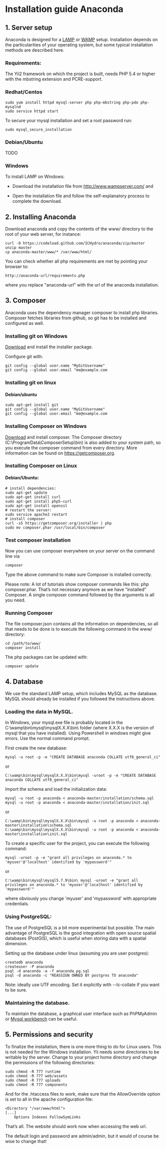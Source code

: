 # Installation guide Anaconda

## 1. Server setup

Anaconda is designed for a [LAMP](https://en.wikipedia.org/wiki/LAMP_%28software_bundle%29 "LAMP wikipedia") or [WAMP](https://en.wikipedia.org/wiki/LAMP_%28software_bundle%29#WAMP "WAMP wikipedia") setup. Installation depends on the particularities of your operating system, but some typical installation methods are described here.

### Requirements:

The Yii2 framework on which the project is built, needs PHP 5.4 or higher with the mbstring extension and PCRE-support.

### Redhat/Centos

```
sudo yum install httpd mysql-server php php-mbstring php-pdo php-mysqlnd
sudo service httpd start
```

To secure your mysql installation and set a root password run:

```
sudo mysql_secure_installation
```

### Debian/Ubuntu

TODO

### Windows

To install LAMP on Windows:

* Download the installation file from <http://www.wampserver.com/> and

* Open the installation file and follow the self-explanatory process to complete the download.


## 2. Installing Anaconda

Download anaconda and copy the contents of the www/ directory to the root of your web server, for instance:

```
curl -O https://codeload.github.com/ICHydro/anaconda/zip/master 
unzip master
cp anaconda-master/www/* /var/www/html/
```

You can check whether all php requirements are met by pointing your browser to:

```
http://anaconda-url/requirements.php
```

where you replace "anaconda-url" with the url of the anaconda installation.

## 3. Composer

Anaconda uses the dependency manager composer to install php libraries. Composer fetches libraries from github, so git has to be installed and configured as well.

### Installing git on Windows

[Download](ttps://git-scm.com/download/win) and install the installer package.

Configure git with:

```
git config --global user.name "MyGitUsername"
git config --global user.email "me@example.com
```

### Installing git on linux

#### Debian/ubuntu

```
sudo apt-get install git
git config --global user.name "MyGitUsername"
git config --global user.email "me@example.com
```

### Installing Composer on Windows

[Download](https://getcomposer.org/download) and install composer. The Composer directory (C:\ProgramData\ComposerSetup\bin) is also added to your system path, so you execute the composer command from every directory. More information can be found on https://getcomposer.org.

### Installing Composer on Linux

#### Debian/Ubuntu:

```
# install dependencies:
sudo apt-get update
sudo apt-get install curl
sudo apt-get install php5-curl
sudo apt-get install openssl
# restart the server:
sudo service apache2 restart
# install composer
curl -sS https://getcomposer.org/installer | php
sudo mv composer.phar /usr/local/bin/composer
```

### Test composer installation

Now you can use composer everywhere on your server on the command line via

```
composer
```

Type the above command to make sure Composer is installed correctly.

Please note: A lot of tutorials show composer commands like this: php composer.phar. That’s not necessary anymore as we have “installed” Composer. A single composer command followed by the arguments is all you need.

### Running Composer

The file composer.json contains all the information on dependencies, so all that needs to be done is to execute the following command in the www/ directory:

```
cd /path/to/www/
composer install
```

The php packages can be updated with:

```
composer update
```

## 4. Database

We use the standard LAMP setup, which includes MySQL as the database. MySQL should already be installed if you followed the instructions above.

### Loading the data in MySQL.

In Windows, your mysql.exe file is probably located in the C:\wamp\bin\mysql\mysqlX.X.X\bin\ folder (where X.X.X is the version of mysql that you have installed). Using Powershell in windows might give errors. Use the normal command prompt.

First create the new database:

```
mysql -u root -p -e "CREATE DATABASE anaconda COLLATE utf8_general_ci"
```

or

```
C:\wamp\bin\mysql\mysqlX.X.X\bin\mysql -uroot -p -e "CREATE DATABASE anaconda COLLATE utf8_general_ci"
```

Import the schema and load the initialization data:

```
mysql -u root -p anaconda < anaconda-master/installation/schema.sql
mysql -u root -p anaconda < anaconda-master/installation/init.sql

```

or


```
C:\wamp\bin\mysql\mysqlX.X.X\bin\mysql -u root -p anaconda < anaconda-master\installation\schema.sql
C:\wamp\bin\mysql\mysqlX.X.X\bin\mysql -u root -p anaconda < anaconda-master\installation\init.sql
```

To create a specific user for the project, you can execute the following command:

```
mysql -uroot -p -e "grant all privileges on anaconda.* to 'myuser'@'localhost' identified by 'mypassword'"
```

or

```
C:\wamp\bin\mysql\mysql5.7.9\bin\ mysql -uroot -e "grant all privileges on anaconda.* to 'myuser'@'localhost' identified by 'mypassword'"
```

where obviously you change 'myuser' and 'mypassword' with appropriate credentials.

### Using PostgreSQL:

The use of PostgreSQL is a bit more experimental but possible. The main advantage of PostgreSQL is the good integration with open source spatial databases (PostGIS), which is useful when storing data with a spatial dimension.

Setting up the database under linux (assuming you are user postgres):

```
createdb anaconda
createuser -P anaconda
psql -d anaconda -a -f anaconda_pg.sql
psql -d anaconda -c "REASSIGN OWNED BY postgres TO anaconda"
```

Note: ideally use UTF encoding. Set it explicitly with --lc-collate if you want to be sure.


### Maintaining the database.

To maintain the database, a graphical user interface such as PhPMyAdmin or [Mysql workbench](https://www.mysql.com/products/workbench) can be useful.

## 5. Permissions and security

To finalize the installation, there is one more thing to do for Linux users. This is not needed for the Windows installation. Yii needs some directories to be writable by the server. Change to your project home directory and change the permissions of the following directories:


```
sudo chmod -R 777 runtime
sudo chmod -R 777 web/assets
sudo chmod -R 777 uploads
sudo chmod -R 777 components
```

And for the .htaccess files to work, make sure that the AllowOverride option is set to all in the apache configuration file:

```
<Directory "/var/www/html">
[...]
    Options Indexes FollowSymLinks
```

That’s all. The website should work now when accessing the web url.

The default login and password are admin/admin, but it would of course be wise to change that!



